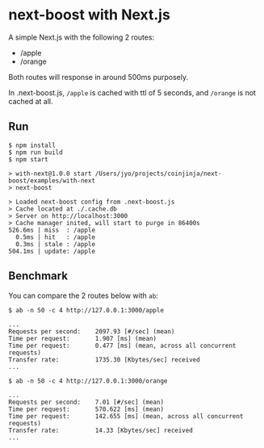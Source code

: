 # next-boost with Next.js

A simple Next.js with the following 2 routes:

- /apple
- /orange

Both routes will response in around 500ms purposely.

In .next-boost.js, `/apple` is cached with ttl of 5 seconds, and `/orange` is not cached at all.

## Run

```
$ npm install
$ npm run build
$ npm start

> with-next@1.0.0 start /Users/jyo/projects/coinjinja/next-boost/examples/with-next
> next-boost

> Loaded next-boost config from .next-boost.js
> Cache located at ./.cache.db
> Server on http://localhost:3000
> Cache manager inited, will start to purge in 86400s
526.6ms | miss  : /apple
  0.5ms | hit   : /apple
  0.3ms | stale : /apple
504.1ms | update: /apple
```

## Benchmark

You can compare the 2 routes below with `ab`:

```
$ ab -n 50 -c 4 http://127.0.0.1:3000/apple

...
Requests per second:    2097.93 [#/sec] (mean)
Time per request:       1.907 [ms] (mean)
Time per request:       0.477 [ms] (mean, across all concurrent requests)
Transfer rate:          1735.30 [Kbytes/sec] received
...

$ ab -n 50 -c 4 http://127.0.0.1:3000/orange

...
Requests per second:    7.01 [#/sec] (mean)
Time per request:       570.622 [ms] (mean)
Time per request:       142.655 [ms] (mean, across all concurrent requests)
Transfer rate:          14.33 [Kbytes/sec] received
...
```